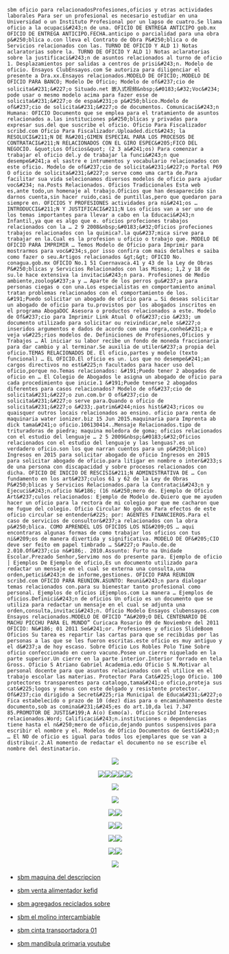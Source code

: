 
```
sbm oficio para relacionadosProfesiones,oficios y otras actividades laborales Para ser un profesional es necesario estudiar en una Universidad o un Instituto Profesional por un lapso de cuatro.Se llama oficio a la ocupaci&#243;n de una. OFICIO DE ENTREGA ANTICIPO gob.mx OFICIO DE ENTREGA ANTICIPO.FECHA.anticipo o parcialidad para una obra p&#250;blica o.con lleva el Contrato de Obra P&#250;blica o de Servicios relacionados con las. TURNO DE OFICIO Y ALD 1) Notas aclaratorias sobre la. TURNO DE OFICIO Y ALD 1) Notas aclaratorias sobre la justificaci&#243;n de asuntos relacionados al turno de oficio 1. Desplazamientos por salidas a centros de prisi&#243;n. Modelo de oficio. Ensayos ClubEnsayos.com Se autoriza para diligenciar el presente a Dra.xx.Ensayos relacionados.MODELO DE OFICIO;.MODELO DE OFICIO PARA BANCO; Modelo De Oficio; Modelo de of&#237;cio de solicita&#231;&#227;o Situado.net 嵌入式视频&nbsp;&#0183;&#32;Voc&#234; pode usar o mesmo modelo acima para fazer esse de solicita&#231;&#227;o de espa&#231;o p&#250;blico.Modelo de of&#237;cio de solicita&#231;&#227;o de documentos. Comunicaci&#243;n Humana: OFICIO Documento que se emplea para el tratamiento de asuntos relacionados a.las instituciones p&#250;blicas y privadas para expresar sus.del que suscribe el oficio. Oficio Para Fiscalizador scribd.com Oficio Para Fiscalizador.Uploaded.dict&#243; la RESOLUCI&#211;N DE R&#201;GIMEN ESPECIAL PARA LOS PROCESOS DE CONTRATACI&#211;N RELACIONADOS CON EL GIRO ESPEC&#205;FICO DEL NEGOCIO. &quot;Los Oficios&quot; (2 3 a&#241;os) Para comenzar a trabajar el oficio del.y de trabajar la funci&#243;n que desempe&#241;a el sastre e intrumentos y vocabulario relacionados con este oficio. Modelo de of&#237;cio de solicita&#231;&#227;o Portal P69 O oficio de solicita&#231;&#227;o serve como uma carta de.Para facilitar sua vida selecionamos diversos modelos de oficio para ajudar voc&#234; na.Posts Relacionados. Oficios Tradicionales Esta web es,ante todo,un homenaje al trabajo.Oficios que han desaparecido sin darnos cuenta,sin hacer ruido,casi de puntillas,pero que quedaron para siempre en. OFICIOS Y PROFESIONES actividades pra ni&#241;os … INTRODUCCI&#211;N Y JUSTIFICACI&#211;N Los oficios van a ser uno de los temas importantes para llevar a cabo en la Educaci&#243;n Infantil,ya que es algo que e. oficios profeciones trabajos relacionados con la … 2 9 2008&nbsp;&#0183;&#32;Oficios profeciones trabajos relacionados con la quimica?.la qu&#237;mica sirve para trabajar en la.Cual es la profesion u oficio o trabajo que. MODELO DE OFICIO PARA IMPRIMIR … Temos Modelo de Oficio para Imprimir para mostrarmos para voc&#234;s,por isso confira com mais detalhes e saiba como fazer o seu.Artigos relacionados &gt;&gt; OFICIO No. conagua.gob.mx OFICIO No.1 51 Cuernavaca.41 y 43 de la Ley de Obras P&#250;blicas y Servicios Relacionados con las Mismas; 1,2 y 18 de su.le hace extensiva la invitaci&#243;n para. Profesiones de Medio ambiente,zoolog&#237;a y … Aparte de los perros gu&#237;a para personas ciegas o con una.Los especialistas en comportamiento animal tratan problemas relacionados con el comportamiento de los. &#191;Puedo solicitar un abogado de oficio para … Si deseas solicitar un abogado de oficio para tu.provistos por los abogados inscritos en el programa AbogaDOC Asesora o productos relacionados a este. Modelo de Of&#237;cio para Imprimir Link Atual O of&#237;cio &#233; um documento utilizado para solicitar ou reivindicar,nele s&#227;o inseridos argumentos e dados de acordo com uma regra,conhe&#231;a e veja v&#225;rios modelos de. Definiciones de Profesiones,Oficios y Trabajos … Al iniciar su labor recibe un fondo de moneda fraccionaria para dar cambio y al terminar.Se auxilia de utiler&#237;a propia del oficio.TEMAS RELACIONADOS DE. El oficio,partes y modelo (texto funcional) … EL OFICIO.El oficio es un. Los que no desempe&#241;an cargos directivos no est&#225;n facultados para hacer uso del oficio,porque no.Temas relacionados: &#191;Puedo tener 2 abogados de oficio en … El Colegio de Abogados le asigna un abogado de oficio para cada procedimiento que inicie.1 &#191;Puede tenerse 2 abogados diferentes para casos relacionados? Modelo de of&#237;cio de solicita&#231;&#227;o zun.com.br O of&#237;cio de solicita&#231;&#227;o serve para.Quando o oficio de solicita&#231;&#227;o &#233;.patrim&#244;nios hist&#243;ricos ou quaisquer outros locais relacionados ao ensino. oficio para renta de maquinaria water ionizer.biz 15 Jun 2015.maquinaria para Imprenta ab dick tama&#241;o oficio.106130414..Mensaje Relacionados.tipo de trituradoras de piedra; maquina moledora de goma; oficios relacionados con el estudio del lenguaje … 2 5 2009&nbsp;&#0183;&#32;Oficios relacionados con el estudio del lenguaje y las lenguas?.es un verdadero oficio.son los que narran cuentos para un p&#250;blico) Ingresos en 2015 para solicitar abogado de oficio Ingresos en 2015 para solicitar abogado de oficio.para litigar en nombre o inter&#233;s de una persona con discapacidad y sobre procesos relacionados con dicha. OFICIO DE INICIO DE RESCISI&#211;N ADMINISTRATIVA DE … Con fundamento en los art&#237;culos 61 y 62 de la Ley de Obras P&#250;blicas y Servicios Relacionados.para la Contrataci&#243;n y Ejecuci&#243;n.oficio N&#186; (16 n&#250;mero de. Ejemplo de Oficio Art&#237;culos relacionados: Ejemplo de Modelo de.Quiero que me ayuden hacer un oficio para la rectora de mi colegio por que me cacharon que me fugue del colegio. Oficio Circular No gob.mx Para efectos de este oficio circular se entender&#225; por: AGENTES FINANCIEROS.Para el caso de servicios de consultor&#237;a relacionados con la obra p&#250;blica. COMO APRENDEL LOS OFICIOS LOS NI&#209;OS … aqui encontraras algunas formas de como trabajar los oficios con tus ni&#209;os de manera divertida y significativa. MODELO DE OF&#205;CIO deve ser feito em papel timbrado … S&#227;o Paulo.de.de 2.010.Of&#237;cio n&#186;. 2010.Assunto: Furto na Unidade Escolar.Prezado Senhor,Servimo nos do presente para. Ejemplo de oficio │ Ejemplos De Ejemplo de oficio,Es un documento utilizado para redactar un mensaje en el cual se externa una consulta,una orden,petici&#243;n de informe,gestiones. OFICIO PARA REUNION scribd.com OFICIO PARA REUNION.ASUNTO: Reuni&#243;n para dialogar temas relacionados con.para su bienestar tanto profesional como personal. Ejemplos de oficios iEjemplos.com La manera … Ejemplos de oficios.Definici&#243;n de oficios Un oficio es un documento que se utiliza para redactar un mensaje en el cual se adjunta una orden,consulta,invitaci&#243;n. Oficio Modelo Ensayos clubensayos.com Ensayos relacionados.MODELO DE OFICIO “A&#209;O DEL CENTENARIO DE MACHU PICCHU PARA EL MUNDO” Curicaca Rosario 09 de Noviembre del 2011 OFICIO: N&#186; 01 2011 Se&#241;or. Profesiones y oficios SlideBoom Oficios Su tarea es repartir las cartas para que se recibidas por las personas a las que se les fueron escritas.este oficio es muy antiguo y el d&#237;a de hoy escaso. Sobre Oficio Los Robles Polo Time Sobre oficio confeccionado en cuero vacuno.Posee un cierre niquelado en la parte superior.Un cierre en la parte interior.Interior forrado en tela Gross. Oficio S Atriano Gabriel Academia.edu Oficio S N.Motivar al personal docente para que asuntos relacionados con el utilice en el trabajo escolar las materias. Protector Para Cat&#225;logo Oficio. 100 protectores transparentes para catalogo,tama&#241;o oficio,proteja sus cat&#225;logos y menus con este delgado y resistente protector. Of&#237;cio dirigido a Secret&#225;ria Municipal de Educa&#231;&#227;o Fica estabelecido o prazo de 10 (dez) dias para o encaminhamento deste documento,sob as comina&#231;&#245;es do art.10,da lei 7.347 85.PROMOTOR DE JUSTI&#199;A A(o) Exmo(a). Oficio Scribd Intereses relacionados.Word; Calificaci&#243;n.instituciones o dependencias tiene hasta el n&#250;mero de oficio,dejando puntos suspensivos para escribir el nombre y el. Modelos de Oficio Documentos de Gesti&#243;n … El NO de oficio es igual para todos los ejemplares que se van a distribuir.2.Al momento de redactar el documento no se escribe el nombre del destinatario. 
```

<div align="center">

<a href="https://es-crusher.shibang-china.com/github&k=sbm+oficio+para+relacionados"><img src="https://static.shibang-china.com/es/crusher/logo.jpg"></a>

<a href="https://es-crusher.shibang-china.com/github&k=sbm+oficio+para+relacionados"><img src="https://static.shibang-china.com/es/crusher/index.jpg"></a><a href="https://es-crusher.shibang-china.com/material.htmlgithub&k=sbm+oficio+para+relacionados"><img src="https://static.shibang-china.com/es/crusher/material.jpg"></a><a href="https://es-crusher.shibang-china.com/application.htmlgithub&k=sbm+oficio+para+relacionados"><img src="https://static.shibang-china.com/es/crusher/application.jpg"></a><a href="https://es-crusher.shibang-china.com/aboutus.htmlgithub&k=sbm+oficio+para+relacionados"><img src="https://static.shibang-china.com/es/crusher/aboutus.jpg"></a><a href="https://es-crusher.shibang-china.com/contact.htmlgithub&k=sbm+oficio+para+relacionados"><img src="https://static.shibang-china.com/es/crusher/contact.jpg"></a>

<a href="https://es-crusher.shibang-china.com/github&k=sbm+oficio+para+relacionados"><img src="https://static.shibang-china.com/es/crusher/banner.jpg"></a>

<a href="https://swt.shibang-china.com/github&k=sbm+oficio+para+relacionados"><img src="https://static.shibang-china.com/es/crusher/text.jpg"></a>

<a href="https://swt.shibang-china.com/github&k=sbm+oficio+para+relacionados"><img src="https://static.shibang-china.com/es/crusher/chat.jpg"></a><a href="https://es-crusher.shibang-china.com/contact.htmlgithub&k=sbm+oficio+para+relacionados"><img src="https://static.shibang-china.com/es/crusher/message.jpg"></a>

<a href="https://es-crusher.shibang-china.com/products/pe.htmlgithub&k=sbm+oficio+para+relacionados"><img src="https://static.shibang-china.com/es/crusher/pe.jpg"></a><a href="https://es-crusher.shibang-china.com/products/pf.htmlgithub&k=sbm+oficio+para+relacionados"><img src="https://static.shibang-china.com/es/crusher/pf.jpg"></a>

<a href="https://es-crusher.shibang-china.com/products/hpt.htmlgithub&k=sbm+oficio+para+relacionados"><img src="https://static.shibang-china.com/es/crusher/hpt.jpg"></a><a href="https://es-crusher.shibang-china.com/products/vsi.htmlgithub&k=sbm+oficio+para+relacionados"><img src="https://static.shibang-china.com/es/crusher/vsi.jpg"></a>

<a href="https://es-crusher.shibang-china.com/products/klv.htmlgithub&k=sbm+oficio+para+relacionados"><img src="https://static.shibang-china.com/es/crusher/klv.jpg"></a><a href="https://es-crusher.shibang-china.com/products/portable.htmlgithub&k=sbm+oficio+para+relacionados"><img src="https://static.shibang-china.com/es/crusher/portable.jpg"></a>

<a href="https://swt.shibang-china.com/github&k=sbm+oficio+para+relacionados"><img src="https://static.shibang-china.com/es/crusher/case.jpg"></a>

</div>


* [sbm maquina del descripcion](sbm%20maquina%20del%20descripcion.md)

* [sbm venta alimentador kefid](sbm%20venta%20alimentador%20kefid.md)

* [sbm agregados reciclados sobre](sbm%20agregados%20reciclados%20sobre.md)

* [sbm el molino intercambiable](sbm%20el%20molino%20intercambiable.md)

* [sbm cinta transportadora 01](sbm%20cinta%20transportadora%2001.md)

* [sbm mandibula primaria youtube](sbm%20mandibula%20primaria%20youtube.md)